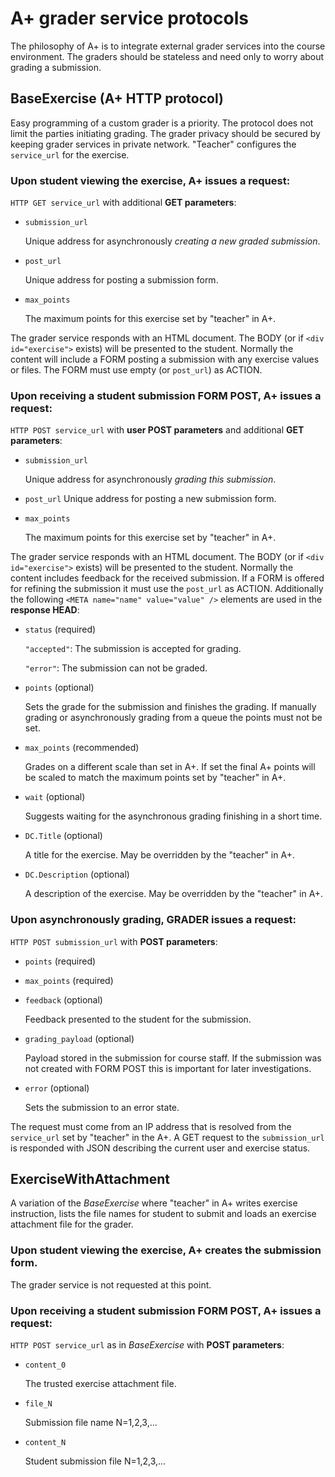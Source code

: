 A+ grader service protocols
===========================

The philosophy of A+ is to integrate external grader services into the course environment.
The graders should be stateless and need only to worry about grading a submission. 


## BaseExercise (A+ HTTP protocol)

Easy programming of a custom grader is a priority. The protocol does not limit the
parties initiating grading. The grader privacy should be secured by keeping
grader services in private network.
"Teacher" configures the `service_url` for the exercise.

### Upon student viewing the exercise, A+ issues a request:

`HTTP GET service_url` with additional **GET parameters**:

* `submission_url`

	Unique address for asynchronously *creating a new graded submission*.

* `post_url`

	Unique address for posting a submission form.

* `max_points`

	The maximum points for this exercise set by "teacher" in A+.

The grader service responds with an HTML document. The BODY (or if `<div id="exercise">`
exists) will be presented to the student. Normally the content will include a FORM
posting a submission with any exercise values or files.
The FORM must use empty (or `post_url`) as ACTION.

### Upon receiving a student submission FORM POST, A+ issues a request:

`HTTP POST service_url` with **user POST parameters** and additional **GET parameters**:
	
* `submission_url`

	Unique address for asynchronously *grading this submission*.

* `post_url`
	Unique address for posting a new submission form.

* `max_points`

	The maximum points for this exercise set by "teacher" in A+.

The grader service responds with an HTML document. The BODY (or if `<div id="exercise">`
exists) will be presented to the student. Normally the content includes feedback
for the received submission. If a FORM is offered for refining the
submission it must use the `post_url` as ACTION. Additionally the following
`<META name="name" value="value" />` elements are used in the **response HEAD**:

* `status` (required)

	`"accepted"`: The submission is accepted for grading.

	`"error"`: The submission can not be graded.

* `points` (optional)

	Sets the grade for the submission and finishes the grading. If manually
	grading or asynchronously grading from a queue the points must not
	be set.

* `max_points` (recommended)

	Grades on a different scale than set in A+. If set the final A+ points
	will be scaled to match the maximum points set by "teacher" in A+.

* `wait` (optional)

	Suggests waiting for the asynchronous grading finishing in a short time.

* `DC.Title` (optional)

	A title for the exercise. May be overridden by the "teacher" in A+.

* `DC.Description` (optional)

	A description of the exercise. May be overridden by the "teacher" in A+.

### Upon asynchronously grading, GRADER issues a request:

`HTTP POST submission_url` with **POST parameters**:
	
* `points` (required)

* `max_points` (required)

* `feedback` (optional)

	Feedback presented to the student for the submission.

* `grading_payload` (optional)

	Payload stored in the submission for course staff. If the submission
	was not created with FORM POST this is important for later investigations.

* `error` (optional)

	Sets the submission to an error state.

The request must come from an IP address that is resolved from the `service_url`
set by "teacher" in the A+. A GET request to the `submission_url` is responded
with JSON describing the current user and exercise status.


## ExerciseWithAttachment

A variation of the *BaseExercise* where "teacher" in A+ writes exercise instruction,
lists the file names for student to submit and loads an exercise attachment file
for the grader.

### Upon student viewing the exercise, A+ creates the submission form.

The grader service is not requested at this point.

### Upon receiving a student submission FORM POST, A+ issues a request:

`HTTP POST service_url` as in *BaseExercise* with **POST parameters**:
	
* `content_0`

	The trusted exercise attachment file.

* `file_N`

	Submission file name N=1,2,3,...

* `content_N`

	Student submission file N=1,2,3,...

